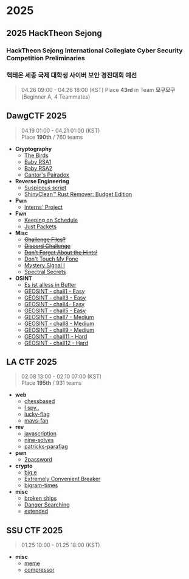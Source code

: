# 2025
## 2025 HackTheon Sejong 
### HackTheon Sejong International Collegiate Cyber Security Competition Preliminaries
### 핵테온 세종 국제 대학생 사이버 보안 경진대회 예선
> 04.26 09:00 - 04.26 18:00 (KST)
> Place **43rd**
> in Team **모구모구** (Beginner A, 4 Teammates)

## DawgCTF 2025
> 04.19 01:00 - 04.21 01:00 (KST)   
> Place **190th** / 760 teams
* **Cryptography**
  * [The Birds](https://github.com/hyungin0505/CTF-WriteUp/tree/main/2025/DawgCTF%202025#the-birds)
  * [Baby RSA1](https://github.com/hyungin0505/CTF-WriteUp/tree/main/2025/DawgCTF%202025#baby-rsa1)
  * [Baby RSA2](https://github.com/hyungin0505/CTF-WriteUp/tree/main/2025/DawgCTF%202025#baby-rsa2)
  * [Cantor's Pairadox](https://github.com/hyungin0505/CTF-WriteUp/tree/main/2025/DawgCTF%202025#cantors-pairadox)
* **Reverse Engineering**
  * [Suspicous script](https://github.com/hyungin0505/CTF-WriteUp/tree/main/2025/DawgCTF%202025#suspicious-script)
  * [ShinyClean™ Rust Remover: Budget Edition](https://github.com/hyungin0505/CTF-WriteUp/tree/main/2025/DawgCTF%202025#shinyclean-rust-remover-budget-edition)
* **Pwn**
  * [Interns' Project](https://github.com/hyungin0505/CTF-WriteUp/tree/main/2025/DawgCTF%202025#interns-project)
* **Fwn**
  * [Keeping on Schedule](https://github.com/hyungin0505/CTF-WriteUp/tree/main/2025/DawgCTF%202025#interns-projectㅋ)
  * [Just Packets](https://github.com/hyungin0505/CTF-WriteUp/tree/main/2025/DawgCTF%202025#just-packets)
* **Misc**
  * ~~[Challenge Files?](https://github.com/hyungin0505/CTF-WriteUp/tree/main/2025/DawgCTF%202025#challenge-files)~~
  * ~~[Discord Challenge](https://github.com/hyungin0505/CTF-WriteUp/tree/main/2025/DawgCTF%202025#discord-challenge)~~
  * ~~[Don't Forget About the Hints!](https://github.com/hyungin0505/CTF-WriteUp/tree/main/2025/DawgCTF%202025#dont-forget-about-the-hints)~~
  * [Don't Touch My Fone](https://github.com/hyungin0505/CTF-WriteUp/tree/main/2025/DawgCTF%202025#dont-touch-my-fone)
  * [Mystery Signal I](https://github.com/hyungin0505/CTF-WriteUp/tree/main/2025/DawgCTF%202025#mystery-signal-i)
  * [Spectral Secrets](https://github.com/hyungin0505/CTF-WriteUp/tree/main/2025/DawgCTF%202025#spectral-secrets)
* **OSINT**
  * [Es ist alless in Butter](https://github.com/hyungin0505/CTF-WriteUp/tree/main/2025/DawgCTF%202025#es-ist-alless-in-butter)
  * [GEOSINT - chall1 - Easy](https://github.com/hyungin0505/CTF-WriteUp/tree/main/2025/DawgCTF%202025#geosint---chall1---easy)
  * [GEOSINT - chall3 - Easy](https://github.com/hyungin0505/CTF-WriteUp/tree/main/2025/DawgCTF%202025#geosint---chall3---easy)
  * [GEOSINT - chall4- Easy](https://github.com/hyungin0505/CTF-WriteUp/tree/main/2025/DawgCTF%202025#geosint---chall4---easy)
  * [GEOSINT - chall5 - Easy](https://github.com/hyungin0505/CTF-WriteUp/tree/main/2025/DawgCTF%202025#geosint---chall5---easy)
  * [GEOSINT - chall7 - Medium](https://github.com/hyungin0505/CTF-WriteUp/tree/main/2025/DawgCTF%202025#geosint---chall7---medium)
  * [GEOSINT - chall8 - Medium](https://github.com/hyungin0505/CTF-WriteUp/tree/main/2025/DawgCTF%202025#geosint---chall8---medium)
  * [GEOSINT - chall9 - Medium](https://github.com/hyungin0505/CTF-WriteUp/tree/main/2025/DawgCTF%202025#geosint---chall9---medium)
  * [GEOSINT - chall11 - Hard](https://github.com/hyungin0505/CTF-WriteUp/tree/main/2025/DawgCTF%202025#geosint---chall11---hard)
  * [GEOSINT - chall12 - Hard](https://github.com/hyungin0505/CTF-WriteUp/tree/main/2025/DawgCTF%202025#geosint---chall12---hard)

## LA CTF 2025
> 02.08 13:00 - 02.10 07:00 (KST)   
> Place **195th** / 931 teams     
* **web**
  * [chessbased](https://github.com/hyungin0505/CTF-WriteUp/tree/main/2025/LA%20CTF%202025#chessbased)
  * [I spy..](https://github.com/hyungin0505/CTF-WriteUp/tree/main/2025/LA%20CTF%202025#i-spy)
  * [lucky-flag](https://github.com/hyungin0505/CTF-WriteUp/tree/main/2025/LA%20CTF%202025#lucky-flag)
  * [mavs-fan](https://github.com/hyungin0505/CTF-WriteUp/tree/main/2025/LA%20CTF%202025#mavs-fan)
* **rev**
  * [javascription](https://github.com/hyungin0505/CTF-WriteUp/tree/main/2025/LA%20CTF%202025#javascription)
  * [nine-solves](https://github.com/hyungin0505/CTF-WriteUp/tree/main/2025/LA%20CTF%202025#nine-solves)
  * [patricks-paraflag](https://github.com/hyungin0505/CTF-WriteUp/tree/main/2025/LA%20CTF%202025#patricks-paraflag)
* **pwn**
  * [2password](https://github.com/hyungin0505/CTF-WriteUp/tree/main/2025/LA%20CTF%202025#2password)
* **crypto**
  * [big e]()
  * [Extremely Convenient Breaker]()
  * [bigram-times](https://github.com/hyungin0505/CTF-WriteUp/tree/main/2025/LA%20CTF%202025#bigram-times)  
* **misc**
  * [broken ships](https://github.com/hyungin0505/CTF-WriteUp/tree/main/2025/LA%20CTF%202025#broken-ships)
  * [Danger Searching](https://github.com/hyungin0505/CTF-WriteUp/tree/main/2025/LA%20CTF%202025#broken-ships)
  * [extended](https://github.com/hyungin0505/CTF-WriteUp/tree/main/2025/LA%20CTF%202025#extended)

## SSU CTF 2025
> 01.25 10:00 - 01.25 18:00 (KST)   
* **misc**
  * [meme](https://github.com/hyungin0505/CTF-WriteUp/tree/main/2025/SSU%20CTF%202025#meme)
  * [compressor](https://github.com/hyungin0505/CTF-WriteUp/tree/main/2025/SSU%20CTF%202025#compressor)